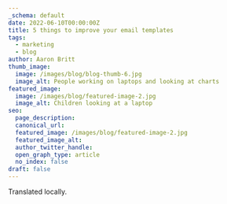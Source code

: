 ```yaml
---
_schema: default
date: 2022-06-10T00:00:00Z
title: 5 things to improve your email templates
tags:
  - marketing
  - blog
author: Aaron Britt
thumb_image:
  image: /images/blog/blog-thumb-6.jpg
  image_alt: People working on laptops and looking at charts
featured_image:
  image: /images/blog/featured-image-2.jpg
  image_alt: Children looking at a laptop
seo:
  page_description:
  canonical_url:
  featured_image: /images/blog/featured-image-2.jpg
  featured_image_alt:
  author_twitter_handle:
  open_graph_type: article
  no_index: false
draft: false
---
```


Translated locally.